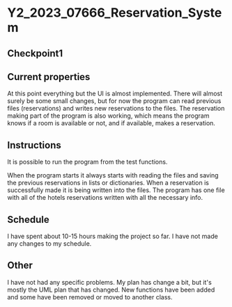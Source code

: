 # Y2_2023_07666_Reservation_System

## Checkpoint1 

## Current properties

At this point everything but the UI is almost implemented. There will almost surely be some small changes, but for now
the program can read previous files (reservations) and writes new reservations to the files. The reservation making
part of the program is also working, which means the program knows if a room is available or not, and if available, 
makes a reservation. 


## Instructions

It is possible to run the program from the test functions.

When the program starts it always starts with reading the files and saving the previous reservations in lists or
dictionaries. When a reservation is successfully made it is being written into the files. The program has
one file with all of the hotels reservations written with all the necessary info.

## Schedule

I have spent about 10-15 hours making the project so far. I have not made any changes to my schedule.

## Other

I have not had any specific problems. My plan has change a bit, but it's mostly the UML plan that has changed. New functions
have been added and some have been removed or moved to another class.